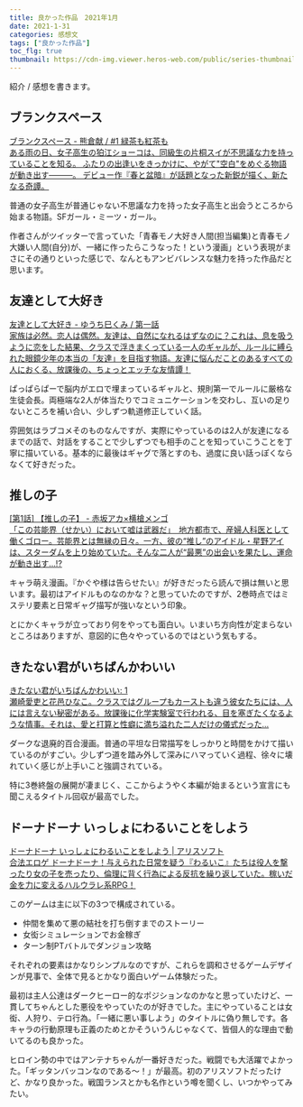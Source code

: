 ```yaml
---
title: 良かった作品　2021年1月
date: 2021-1-31
categories: 感想文
tags: ["良かった作品"]
toc_flg: true
thumbnail: https://cdn-img.viewer.heros-web.com/public/series-thumbnail/13933686331689937629-602fff42b8068c2629a3ec5cd46a2023?1596621188
---
```


紹介 / 感想を書きます。



## ブランクスペース

<div class="bcard-wrapper">
<a href="https://viewer.heros-web.com/episode/13933686331689971929" rel="nofollow" target="_blank">
<span class="bcard-main withogimg">
<div class="bcard-title">
ブランクスペース - 熊倉献 / #1 緑茶も紅茶も
</div>
<div class="bcard-description">
ある雨の日、女子高生の狛江ショーコは、同級生の片桐スイが不思議な力を持っていることを知る。 ふたりの出逢いをきっかけに、やがて"空白"をめぐる物語が動き出す―――。 デビュー作『春と盆暗』が話題となった新鋭が描く、新たなる奇譚。
</div>
<div class="bcard-img" style="background-image: url(https://cdn-img.viewer.heros-web.com/public/series-thumbnail/13933686331689937629-602fff42b8068c2629a3ec5cd46a2023?1596621188)">
</div></span></a></div>


普通の女子高生が普通じゃない不思議な力を持った女子高生と出会うところから始まる物語。SFガール・ミーツ・ガール。

作者さんがツイッターで言っていた「青春モノ大好き人間(担当編集)と青春モノ大嫌い人間(自分)が、一緒に作ったらこうなった！という漫画」という表現がまさにその通りといった感じで、なんともアンビバレンスな魅力を持った作品だと思います。

## 友達として大好き

<div class="bcard-wrapper">
<a href="https://comic-days.com/episode/10834108156748113091" rel="nofollow" target="_blank">
<span class="bcard-main withogimg">
<div class="bcard-title">
友達として大好き - ゆうち巳くみ / 第一話
</div>
<div class="bcard-description">
家族は必然。恋人は偶然。友達は、自然になれるはずなのに？これは、息を吸うように恋をした結果、クラスで浮きまくっている一人のギャルが、ルールに縛られた眼鏡少年の本当の「友達」を目指す物語。友達に悩んだことのあるすべての人におくる、放課後の、ちょっとエッチな友情譚！
</div>
<div class="bcard-img" style="background-image: url(https://afternoon.kodansha.co.jp//c/tomosuki/thumbnail.jpg)">
</div></span></a></div>

ぱっぱらぱーで脳内がエロで埋まっているギャルと、規則第一でルールに厳格な生徒会長。両極端な2人が体当たりでコミュニケーションを交わし、互いの足りないところを補い合い、少しずつ軌道修正していく話。

雰囲気はラブコメそのものなんですが、実際にやっているのは2人が友達になるまでの話で、対話をすることで少しずつでも相手のことを知っていこうことを丁寧に描いている。基本的に最後はギャグで落とすのも、過度に良い話っぽくならなくて好きだった。


## 推しの子

<div class="bcard-wrapper">
<a href="https://tonarinoyj.jp/episode/13933686331626273051" rel="nofollow" target="_blank">
<span class="bcard-main withogimg">
<div class="bcard-title">
[第1話] 【推しの子】 - 赤坂アカ×横槍メンゴ
</div>
<div class="bcard-description">
「この芸能界（せかい）において嘘は武器だ」　地方都市で、産婦人科医として働くゴロー。芸能界とは無縁の日々。一方、彼の“推し”のアイドル・星野アイは、スターダムを上り始めていた。そんな二人が“最悪”の出会いを果たし、運命が動き出す…!?
</div>
<div class="bcard-img" style="background-image: url(https://m.media-amazon.com/images/I/51Pe4qI9WNL.jpg)">
</div></span></a></div>

キャラ萌え漫画。『かぐや様は告らせたい』が好きだったら読んで損は無いと思います。最初はアイドルものなのかな？と思っていたのですが、2巻時点ではミステリ要素と日常ギャグ描写が強いなという印象。

とにかくキャラが立っており何をやっても面白い。いまいち方向性が定まらないところはありますが、意図的に色々やっているのではという気もする。

## きたない君がいちばんかわいい

<div class="bcard-wrapper">
<a href="https://www.amazon.co.jp/dp/B081DK4YW2" rel="nofollow" target="_blank">
<span class="bcard-main withogimg">
<div class="bcard-title">
きたない君がいちばんかわいい: 1
</div>
<div class="bcard-description">
瀬崎愛吏と花邑ひなこ。クラスではグループもカーストも違う彼女たちには、人には言えない秘密がある。放課後に化学実験室で行われる、目を塞ぎたくなるような情事。それは、愛と打算と性癖に満ち溢れた二人だけの儀式だった…
</div>
<div class="bcard-img" style="background-image: url(https://m.media-amazon.com/images/I/5164wa9aAIL.jpg)">
</div></span></a></div>


ダークな退廃的百合漫画。普通の平坦な日常描写をしっかりと時間をかけて描いているのがすごい。少しずつ道を踏み外して深みにハマっていく過程、徐々に壊れていく感じが上手いこと強調されている。

特に3巻終盤の展開が凄まじく、ここからようやく本編が始まるという宣言にも聞こえるタイトル回収が最高でした。

## ドーナドーナ いっしょにわるいことをしよう

<div class="bcard-wrapper">
<a href="https://www.alicesoft.com/dohnadohna/" rel="nofollow" target="_blank">
<span class="bcard-main withogimg">
<div class="bcard-title">
ドーナドーナ いっしょにわるいことをしよう | アリスソフト
</div>
<div class="bcard-description">
合法エロゲ ドーナドーナ！与えられた日常を疑う『わるいこ』たちは役人を撃ったり女の子を売ったり、倫理に背く行為による反抗を繰り返していた。稼いだ金を力に変えるハルウラレ系RPG！
</div>
<div class="bcard-img" style="background-image: url(https://img.dlsite.jp/modpub/images2/work/professional/VJ014000/VJ013965_img_main.jpg)">
</div></span></a></div>

このゲームは主に以下の3つで構成されている。
- 仲間を集めて悪の結社を打ち倒すまでのストーリー 
- 女衒シミュレーションでお金稼ぎ
- ターン制PTバトルでダンジョン攻略
  
それぞれの要素はかなりシンプルなのですが、これらを調和させるゲームデザインが見事で、全体で見るとかなり面白いゲーム体験だった。

最初は主人公達はダークヒーロー的なポジションなのかなと思っていたけど、一貫してちゃんとした悪役をやっていたのが好きでした。主にやっていることは女衒、人狩り、テロ行為。「一緒に悪い事しよう」のタイトルに偽り無しです。各キャラの行動原理も正義のためとかそういうんじゃなくて、皆個人的な理由で動いてるのも良かった。

ヒロイン勢の中ではアンテナちゃんが一番好きだった。戦闘でも大活躍でよかった。「ギッタンバッコンなのである～！」が最高。初のアリスソフトだったけど、かなり良かった。戦国ランスとかも名作という噂を聞くし、いつかやってみたい。
